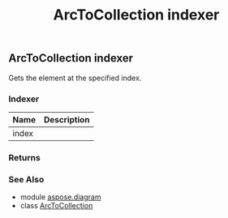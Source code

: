 ﻿---
title: ArcToCollection indexer
second_title: Aspose.Diagram for Python via .NET API References
description: 
type: docs
weight: 40
url: /python-net/aspose.diagram/arctocollection/__getitem__/
is_root: false
---

## ArcToCollection indexer


Gets the element at the specified index.
### Indexer
| Name | Description |
| :- | :- |
| index |  |


### Returns 




### See Also
* module [aspose.diagram](../../)
* class [ArcToCollection](/diagram/python-net/aspose.diagram/arctocollection)
